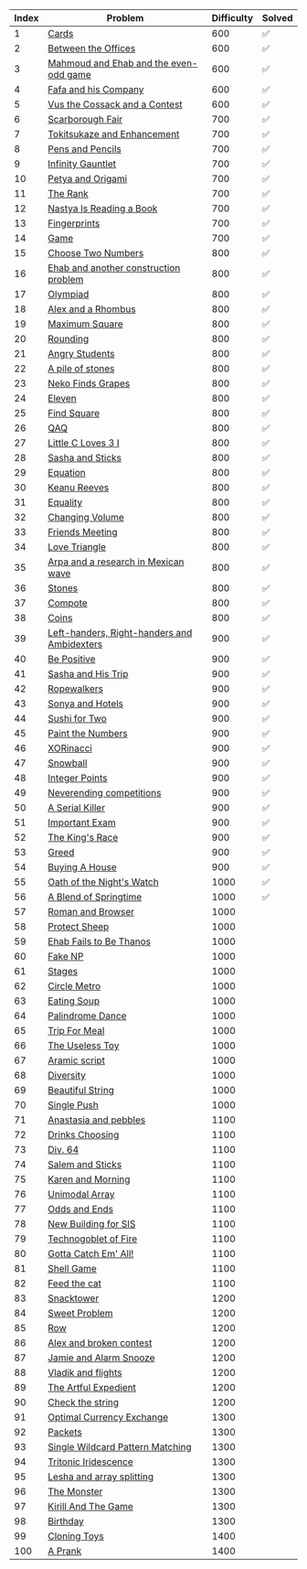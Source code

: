 | Index | Problem | Difficulty | Solved |
| --- | --- | --- | --- |
| 1 | [Cards](https://codeforces.com/problemset/problem/1220/A) | 600 | ✅|
| 2 | [Between the Offices](https://codeforces.com/problemset/problem/867/A) | 600 |  ✅ |
| 3 | [Mahmoud and Ehab and the even-odd game](https://codeforces.com/problemset/problem/959/A) | 600 | ✅  |
| 4 | [Fafa and his Company](https://codeforces.com/problemset/problem/935/A) | 600 |  ✅ |
| 5 | [Vus the Cossack and a Contest](https://codeforces.com/problemset/problem/1186/A) | 600 | ✅ |
| 6 | [Scarborough Fair](https://codeforces.com/problemset/problem/897/A) | 700 | ✅ |
| 7 | [Tokitsukaze and Enhancement](https://codeforces.com/problemset/problem/1191/A) | 700 | ✅ |
| 8 | [Pens and Pencils](https://codeforces.com/problemset/problem/1244/A) | 700 | ✅  |
| 9 | [Infinity Gauntlet](https://codeforces.com/problemset/problem/987/A) | 700 |  ✅ |
| 10 | [Petya and Origami](https://codeforces.com/problemset/problem/1080/A) | 700 |  ✅ |
| 11 | [The Rank](https://codeforces.com/problemset/problem/1017/A) | 700 | ✅  |
| 12 | [Nastya Is Reading a Book](https://codeforces.com/problemset/problem/1136/A) | 700 |  ✅ |
| 13 | [Fingerprints](https://codeforces.com/problemset/problem/994/A) | 700 |  ✅ |
| 14 | [Game](https://codeforces.com/problemset/problem/984/A) | 700 |  ✅ |
| 15 | [Choose Two Numbers](https://codeforces.com/problemset/problem/1206/A) | 800 | ✅ |
| 16 | [Ehab and another construction problem](https://codeforces.com/problemset/problem/1088/A) | 800 | ✅  |
| 17 | [Olympiad](https://codeforces.com/problemset/problem/937/A) | 800 | ✅  |
| 18 | [Alex and a Rhombus](https://codeforces.com/problemset/problem/1180/A) | 800 |  ✅ |
| 19 | [Maximum Square](https://codeforces.com/problemset/problem/1243/A) | 800 | ✅  |
| 20 | [Rounding](https://codeforces.com/problemset/problem/898/A) | 800 | ✅  |
| 21 | [Angry Students](https://codeforces.com/problemset/problem/1287/A) | 800 | ✅ |
| 22 | [A pile of stones](https://codeforces.com/problemset/problem/1159/A) | 800 | ✅ |
| 23 | [Neko Finds Grapes](https://codeforces.com/problemset/problem/1152/A) | 800 | ✅  |
| 24 | [Eleven](https://codeforces.com/problemset/problem/918/A) | 800 | ✅  |
| 25 | [Find Square](https://codeforces.com/problemset/problem/1028/A) | 800 | ✅  |
| 26 | [QAQ](https://codeforces.com/problemset/problem/894/A) | 800 |  ✅ |
| 27 | [Little C Loves 3 I](https://codeforces.com/problemset/problem/1047/A) | 800 | ✅  |
| 28 | [Sasha and Sticks](https://codeforces.com/problemset/problem/832/A) | 800 | ✅  |
| 29 | [Equation](https://codeforces.com/problemset/problem/1269/A) | 800 |  ✅ |
| 30 | [Keanu Reeves](https://codeforces.com/problemset/problem/1189/A) | 800 | ✅ |
| 31 | [Equality](https://codeforces.com/problemset/problem/1038/A) | 800 | ✅|
| 32 | [Changing Volume](https://codeforces.com/problemset/problem/1255/A) | 800 | ✅ |
| 33 | [Friends Meeting](https://codeforces.com/problemset/problem/931/A) | 800 | ✅ |
| 34 | [Love Triangle](https://codeforces.com/problemset/problem/939/A) | 800 | ✅ |
| 35 | [Arpa and a research in Mexican wave](https://codeforces.com/problemset/problem/851/A) | 800 |✅  |
| 36 | [Stones](https://codeforces.com/problemset/problem/1236/A) | 800 | ✅ |
| 37 | [Compote](https://codeforces.com/problemset/problem/746/A) | 800 | ✅ |
| 38 | [Coins](https://codeforces.com/problemset/problem/1061/A) | 800 | ✅ |
| 39 | [Left-handers, Right-handers and Ambidexters](https://codeforces.com/problemset/problem/950/A) | 900 |✅  |
| 40 | [Be Positive](https://codeforces.com/problemset/problem/1130/A) | 900 | ✅ |
| 41 | [Sasha and His Trip](https://codeforces.com/problemset/problem/1113/A) | 900 |✅  |
| 42 | [Ropewalkers](https://codeforces.com/problemset/problem/1185/A) | 900 | ✅ |
| 43 | [Sonya and Hotels](https://codeforces.com/problemset/problem/1004/A) | 900 | ✅ |
| 44 | [Sushi for Two](https://codeforces.com/problemset/problem/1138/A) | 900 | ✅ |
| 45 | [Paint the Numbers](https://codeforces.com/problemset/problem/1209/A) | 900 |✅  |
| 46 | [XORinacci](https://codeforces.com/problemset/problem/1208/A) | 900 | ✅ |
| 47 | [Snowball](https://codeforces.com/problemset/problem/1099/A) | 900 |✅  |
| 48 | [Integer Points](https://codeforces.com/problemset/problem/1248/A) | 900 | ✅ |
| 49 | [Neverending competitions](https://codeforces.com/problemset/problem/765/A) | 900 | ✅ |
| 50 | [A Serial Killer](https://codeforces.com/problemset/problem/776/A) | 900 | ✅ |
| 51 | [Important Exam](https://codeforces.com/problemset/problem/1201/A) | 900 | ✅ |
| 52 | [The King's Race](https://codeforces.com/problemset/problem/1075/A) | 900 | ✅ |
| 53 | [Greed](https://codeforces.com/problemset/problem/892/A) | 900 |✅ |
| 54 | [Buying A House](https://codeforces.com/problemset/problem/796/A) | 900 |✅  |
| 55 | [Oath of the Night's Watch](https://codeforces.com/problemset/problem/768/A) | 1000 | ✅ |
| 56 | [A Blend of Springtime](https://codeforces.com/problemset/problem/989/A) | 1000 | ✅ |
| 57 | [Roman and Browser](https://codeforces.com/problemset/problem/1100/A) | 1000 |  |
| 58 | [Protect Sheep](https://codeforces.com/problemset/problem/948/A) | 1000 |  |
| 59 | [Ehab Fails to Be Thanos](https://codeforces.com/problemset/problem/1174/A) | 1000 |  |
| 60 | [Fake NP](https://codeforces.com/problemset/problem/805/A) | 1000 |  |
| 61 | [Stages](https://codeforces.com/problemset/problem/1011/A) | 1000 |  |
| 62 | [Circle Metro](https://codeforces.com/problemset/problem/1169/A) | 1000 |  |
| 63 | [Eating Soup](https://codeforces.com/problemset/problem/1163/A) | 1000 |  |
| 64 | [Palindrome Dance](https://codeforces.com/problemset/problem/1040/A) | 1000 |  |
| 65 | [Trip For Meal](https://codeforces.com/problemset/problem/876/A) | 1000 |  |
| 66 | [The Useless Toy](https://codeforces.com/problemset/problem/834/A) | 1000 |  |
| 67 | [Aramic script](https://codeforces.com/problemset/problem/975/A) | 1000 |  |
| 68 | [Diversity](https://codeforces.com/problemset/problem/844/A) | 1000 |  |
| 69 | [Beautiful String](https://codeforces.com/problemset/problem/1265/A) | 1000 |  |
| 70 | [Single Push](https://codeforces.com/problemset/problem/1253/A) | 1000 |  |
| 71 | [Anastasia and pebbles](https://codeforces.com/problemset/problem/789/A) | 1100 |  |
| 72 | [Drinks Choosing](https://codeforces.com/problemset/problem/1195/A) | 1100 |  |
| 73 | [Div. 64](https://codeforces.com/problemset/problem/887/A) | 1100 |  |
| 74 | [Salem and Sticks ](https://codeforces.com/problemset/problem/1105/A) | 1100 |  |
| 75 | [Karen and Morning](https://codeforces.com/problemset/problem/816/A) | 1100 |  |
| 76 | [Unimodal Array](https://codeforces.com/problemset/problem/831/A) | 1100 |  |
| 77 | [Odds and Ends](https://codeforces.com/problemset/problem/849/A) | 1100 |  |
| 78 | [New Building for SIS](https://codeforces.com/problemset/problem/1020/A) | 1100 |  |
| 79 | [Technogoblet of Fire](https://codeforces.com/problemset/problem/1121/A) | 1100 |  |
| 80 | [Gotta Catch Em' All!](https://codeforces.com/problemset/problem/757/A) | 1100 |  |
| 81 | [Shell Game](https://codeforces.com/problemset/problem/777/A) | 1100 |  |
| 82 | [Feed the cat](https://codeforces.com/problemset/problem/955/A) | 1100 |  |
| 83 | [Snacktower](https://codeforces.com/problemset/problem/767/A) | 1200 |  |
| 84 | [Sweet Problem](https://codeforces.com/problemset/problem/1263/A) | 1200 |  |
| 85 | [Row](https://codeforces.com/problemset/problem/982/A) | 1200 |  |
| 86 | [Alex and broken contest](https://codeforces.com/problemset/problem/877/A) | 1200 |  |
| 87 | [Jamie and Alarm Snooze](https://codeforces.com/problemset/problem/916/A) | 1200 |  |
| 88 | [Vladik and flights](https://codeforces.com/problemset/problem/743/A) | 1200 |  |
| 89 | [The Artful Expedient](https://codeforces.com/problemset/problem/869/A) | 1200 |  |
| 90 | [Check the string](https://codeforces.com/problemset/problem/960/A) | 1200 |  |
| 91 | [Optimal Currency Exchange](https://codeforces.com/problemset/problem/1214/A) | 1300 |  |
| 92 | [Packets](https://codeforces.com/problemset/problem/1037/A) | 1300 |  |
| 93 | [Single Wildcard Pattern Matching](https://codeforces.com/problemset/problem/1023/A) | 1300 |  |
| 94 | [Tritonic Iridescence](https://codeforces.com/problemset/problem/957/A) | 1300 |  |
| 95 | [Lesha and array splitting](https://codeforces.com/problemset/problem/754/A) | 1300 |  |
| 96 | [The Monster](https://codeforces.com/problemset/problem/787/A) | 1300 |  |
| 97 | [Kirill And The Game](https://codeforces.com/problemset/problem/842/A) | 1300 |  |
| 98 | [Birthday](https://codeforces.com/problemset/problem/1068/A) | 1300 |  |
| 99 | [Cloning Toys](https://codeforces.com/problemset/problem/922/A) | 1400 |  |
| 100 | [A Prank](https://codeforces.com/problemset/problem/1062/A) | 1400 |  |
